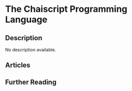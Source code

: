 # The Chaiscript Programming Language

## Description

No description available.

## Articles

## Further Reading